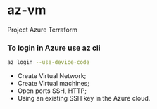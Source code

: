 # az-vm

Project Azure Terraform

### To login in Azure use az cli
``` bash
az login --use-device-code
```

- Create Virtual Network;
- Create Virtual machines;
- Open ports SSH, HTTP;
- Using an existing SSH key in the Azure cloud.
